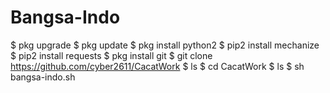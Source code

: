 # Bangsa-Indo


$ pkg upgrade
$ pkg update
$ pkg install python2
$ pip2 install mechanize
$ pip2 install requests
$ pkg install git
$ git clone https://github.com/cyber2611/CacatWork 
$ ls
$ cd CacatWork 
$ ls
$ sh bangsa-indo.sh
